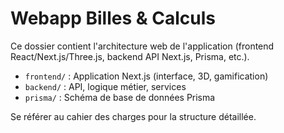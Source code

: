 # Webapp Billes & Calculs

Ce dossier contient l'architecture web de l'application (frontend React/Next.js/Three.js, backend API Next.js, Prisma, etc.).

- `frontend/` : Application Next.js (interface, 3D, gamification)
- `backend/`  : API, logique métier, services
- `prisma/`   : Schéma de base de données Prisma

Se référer au cahier des charges pour la structure détaillée.
